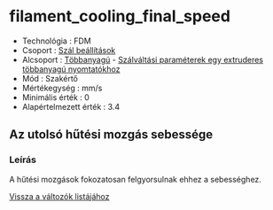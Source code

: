 # filament\_cooling\_final\_speed

* Technológia : FDM
* Csoport : [Szál beállítások](../filament_settings/filament_settings.md)
* Alcsoport : [Többanyagú](../filament_settings/filament_settings.md#multimatériaux) - [Szálváltási paraméterek egy extruderes többanyagú nyomtatókhoz](filament_cooling_final_speed.md)
* Mód : Szakértő
* Mértékegység : mm/s
* Minimális érték :  0
* Alapértelmezett érték : 3.4

## Az utolsó hűtési mozgás sebessége

### Leírás

A hűtési mozgások fokozatosan felgyorsulnak ehhez a sebességhez.

[Vissza a változók listájához](/)

